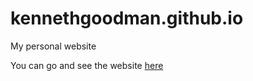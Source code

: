 # kennethgoodman.github.io

My personal website


You can go and see the website [here](http://kennethgoodman.github.io/)